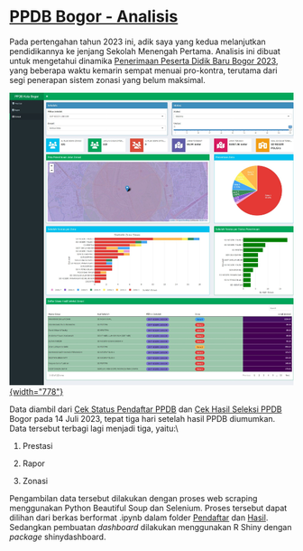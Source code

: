 # [PPDB Bogor - Analisis](https://alif-dewantara.shinyapps.io/PPDB-Bogor_ShinyApp/)

Pada pertengahan tahun 2023 ini, adik saya yang kedua melanjutkan pendidikannya ke jenjang Sekolah Menengah Pertama. Analisis ini dibuat untuk mengetahui dinamika [Penerimaan Peserta Didik Baru Bogor 2023](https://ppdb.kotabogor.go.id "PPDB-Bogor"), yang beberapa waktu kemarin sempat menuai pro-kontra, terutama dari segi penerapan sistem zonasi yang belum maksimal.

[![PPDB Bogor Shiny (Zonasi)](Screenshots/shiny-app-zonasi.jpeg){width="778"}](https://alif-dewantara.shinyapps.io/PPDB-Bogor_ShinyApp/_w_7e79557f/#shiny-tab-zonasi)

Data diambil dari [Cek Status Pendaftar PPDB](https://ppdb.kotabogor.go.id/statuspendaftar) dan [Cek Hasil Seleksi PPDB](https://ppdb.kotabogor.go.id/hasilseleksi) Bogor pada 14 Juli 2023, tepat tiga hari setelah hasil PPDB diumumkan. Data tersebut terbagi lagi menjadi tiga, yaitu:\

1.  Prestasi

2.  Rapor

3.  Zonasi

Pengambilan data tersebut dilakukan dengan proses web scraping menggunakan Python Beautiful Soup dan Selenium. Proses tersebut dapat dilihan dari berkas berformat .ipynb dalam folder [Pendaftar](https://github.com/alifdwt/PPDB-Bogor/tree/main/Pendaftar) dan [Hasil](https://github.com/alifdwt/PPDB-Bogor/tree/main/Hasil). Sedangkan pembuatan *dashboard* dilakukan menggunakan R Shiny dengan *package* shinydashboard.
